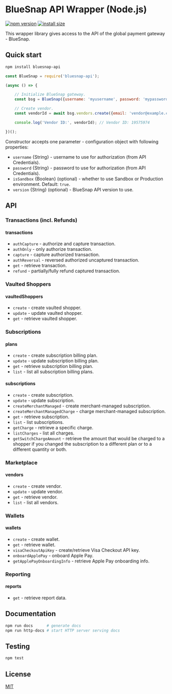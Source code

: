 # BlueSnap API Wrapper (Node.js)

[![npm version](https://badge.fury.io/js/bluesnap-api.svg)](https://badge.fury.io/js/bluesnap-api) [![install size](https://packagephobia.now.sh/badge?p=bluesnap-api)](https://packagephobia.now.sh/result?p=bluesnap-api)

This wrapper library gives access to the API of the global payment gateway - BlueSnap.

## Quick start

```bash
npm install bluesnap-api
```

```js
const BlueSnap = require('bluesnap-api');

(async () => {

    // Initialize BlueSnap gateway.
    const bsg = BlueSnap({username: 'myusername', password: 'mypassword'});

    // Create vendor.
    const vendorId = await bsg.vendors.create({email: 'vendor@example.com', country: 'RU'});

    console.log('Vendor ID:', vendorId); // Vendor ID: 19575974

})();
```

Constructor accepts one parameter - configuration object with following properties:
- `username` {String} - username to use for authorization (from API Credentials).
- `password` {String} - password to use for authorization (from API Credentials).
- `isSandbox` {Boolean} (optional) - whether to use Sandbox or Production environment. Default: `true`.
- `version` {String} (optional) - BlueSnap API version to use.

## API

### Transactions (incl. Refunds)

#### transactions

- `authCapture` - authorize and capture transaction.
- `authOnly` - only authorize transaction.
- `capture` - capture authorized transaction.
- `authReversal` - reversed authorized uncaptured transaction.
- `get` - retrieve transaction.
- `refund` - partially/fully refund captured transaction.

### Vaulted Shoppers

#### vaultedShoppers

- `create` - create vaulted shopper.
- `update` - update vaulted shopper.
- `get` - retrieve vaulted shopper.

### Subscriptions

#### plans

- `create` - create subscription billing plan.
- `update` - update subscription billing plan.
- `get` - retrieve subscription billing plan.
- `list` - list all subscription billing plans.

#### subscriptions

- `create` - create subscription.
- `update` - update subscription.
- `createMerchantManaged` - create merchant-managed subscription.
- `createMerchantManagedCharge` - charge merchant-managed subscription.
- `get` - retrieve subscription.
- `list` - list subscriptions.
- `getCharge` - retrieve a specific charge.
- `listCharges` - list all charges.
- `getSwitchChargeAmount` - retrieve the amount that would be charged to a shopper if you changed the subscription to a different plan or to a different quantity or both.

### Marketplace

#### vendors

- `create` - create vendor.
- `update` - update vendor.
- `get` - retrieve vendor.
- `list` - list all vendors.

### Wallets

#### wallets

- `create` - create wallet.
- `get` - retrieve wallet.
- `visaCheckoutApiKey` - create/retrieve Visa Checkout API key.
- `onboardApplePay` - onboard Apple Pay.
- `getApplePayOnboardingInfo` - retrieve Apple Pay onboarding info.

### Reporting

#### reports

- `get` - retrieve report data.

## Documentation

```bash
npm run docs      # generate docs
npm run http-docs # start HTTP server serving docs
```

## Testing

```bash
npm test
```

## License

[MIT](./LICENSE)

